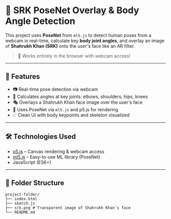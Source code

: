 # 🕺 SRK PoseNet Overlay & Body Angle Detection

This project uses **PoseNet** from `ml5.js` to detect human poses from a webcam in real-time, calculate key **body joint angles**, and overlay an image of **Shahrukh Khan (SRK)** onto the user's face like an AR filter.

> 📸 Works entirely in the browser with webcam access!

---

## 🚀 Features

- 📷 Real-time pose detection via webcam  
- 🔢 Calculates angles at key joints: elbows, shoulders, hips, knees  
- 🎭 Overlays a Shahrukh Khan face image over the user's face  
- 🧠 Uses PoseNet via `ml5.js` and p5.js for rendering  
- ✅ Clean UI with body keypoints and skeleton visualized  

---

## 🛠 Technologies Used

- [p5.js](https://p5js.org/) – Canvas rendering & webcam access  
- [ml5.js](https://ml5js.org/) – Easy-to-use ML library (PoseNet)  
- JavaScript (ES6+)  

---

## 📂 Folder Structure
```
project-folder/
├── index.html
├── sketch.js
├── srk.png # Transparent image of Shahrukh Khan's face
└── README.md
